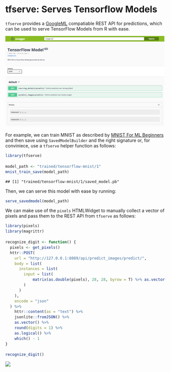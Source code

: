 tfserve: Serves Tensorflow Models
================

`tfserve` provides a [GoogleML](https://cloud.google.com/ml-engine/docs/prediction-overview) compatiable REST API for predictions, which can be used to serve TensorFlow Models from R with ease.

<img src="tools/readme/swagger.png" width=500 />

For example, we can train MNIST as described by [MNIST For ML Beginners](https://tensorflow.rstudio.com/tensorflow/articles/tutorial_mnist_beginners.html) and then save using `SavedModelBuilder` and the right signature or, for conviniece, use a `tfserve` helper function as follows:

``` r
library(tfserve)

model_path <- "trained/tensorflow-mnist/1"
mnist_train_save(model_path)
```

    ## [1] "trained/tensorflow-mnist/1/saved_model.pb"

Then, we can serve this model with ease by running:

``` r
serve_savedmodel(model_path)
```

We can make use of the `pixels` HTMLWidget to manually collect a vector of pixels and pass them to the REST API from `tfserve` as follows:

``` r
library(pixels)
library(magrittr)

recognize_digit <- function() {
  pixels <- get_pixels()
  httr::POST(
    url = "http://127.0.0.1:8089/api/predict_images/predict/",
    body = list(
      instances = list(
        input = list(
            matrix(as.double(pixels), 28, 28, byrow = T) %>% as.vector()
        )
      )
    ),
    encode = "json"
  ) %>%
    httr::content(as = "text") %>%
    jsonlite::fromJSON() %>%
    as.vector() %>%
    round(digits = 1) %>%
    as.logical() %>%
    which() - 1
}

recognize_digit()
```

<img src="tools/readme/mnist-digits.gif" width=400 />

